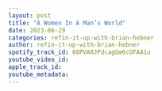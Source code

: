 ```yaml
---
layout: post
title: "A Women In A Man’s World"
date: 2023-06-29
categories: refin-it-up-with-brian-hebner
author: refin-it-up-with-brian-hebner
spotify_track_id: 68PVA0JPdcagGm6cOFAA1u
youtube_video_id: 
apple_track_id: 
youtube_metadata: 
---
```

